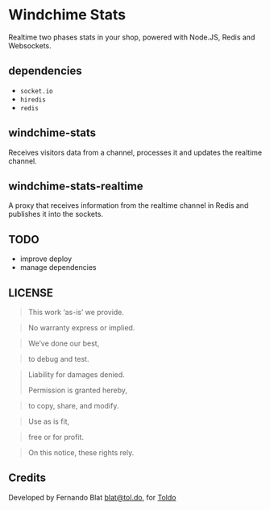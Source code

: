 # Windchime Stats

Realtime two phases stats in your shop, powered with Node.JS, Redis and Websockets.

## dependencies

- `socket.io`
- `hiredis`
- `redis`

## windchime-stats

Receives visitors data from a channel, processes it and updates the realtime channel.

## windchime-stats-realtime

A proxy that receives information from the realtime channel in Redis and publishes it into the sockets.

## TODO

- improve deploy
- manage dependencies

## LICENSE

> This work ‘as-is’ we provide.

> No warranty express or implied.

> We’ve done our best,

> to debug and test.

> Liability for damages denied.
>
> Permission is granted hereby,

> to copy, share, and modify.

> Use as is fit,

> free or for profit.

> On this notice, these rights rely.

## Credits

Developed by Fernando Blat <blat@tol.do>, for [Toldo](http://tol.do)